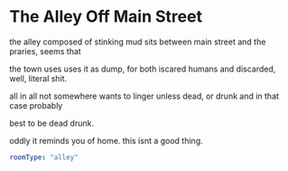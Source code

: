 # The Alley Off Main Street

the alley composed of stinking mud sits between main street and the praries, seems that

the town uses uses it as dump, for both iscared humans and discarded, well, literal shit.

all in all not somewhere wants to linger unless dead, or drunk and in that case probably

best to be dead drunk. 

oddly it reminds you of home. this isnt a good thing.

```yaml
roomType: "alley"
```




